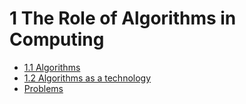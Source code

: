 # 1 The  Role of Algorithms in Computing

* [1.1 Algorithms](exercises_1.1.md)
* [1.2 Algorithms as a technology](exercises_1.2.md)
* [Problems](problems.md)